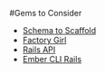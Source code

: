 #Gems to Consider

* [Schema to Scaffold](https://github.com/frenesim/schema_to_scaffold/)
* [Factory Girl](https://github.com/thoughtbot/factory_girl)
* [Rails API](https://github.com/rails-api/rails-api)
* [Ember CLI Rails](https://github.com/thoughtbot/ember-cli-rails)
